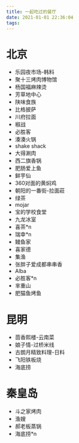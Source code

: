 ```yaml
---
title: 一起吃过的餐厅
date: 2021-01-01 22:36:04
tags:
---
```


# 北京
- 乐园夜市场-韩料
- 聚十三烤肉博物馆
- 杨国福麻辣烫
- 芳草地中心
- 陕味食族
- 比格披萨
- 川府拉面
- 椒战
- 必胜客
- 湊湊火锅
- shake shack
- 大得涮肉
- 西二旗香锅
- 肥肠爱上鱼
- 鲜芋仙
- 360对面的黄焖鸡
- 朝阳的一番街-拉面莊
- 绿茶
- mojar
- 宝的学校食堂
- 九龙冰室
- 喜茶*n
- 瑞幸*n
- 鳗鱼家
- 喜家德
- 集渔
- 张胖子爱成都串串香
- Alba
- 必胜客*n
- 芈重山
- 肥猫鱼烤鱼

# 昆明
- 茴香熙楼-云南菜
- 娘子情-过桥米线
- 古朗月精致料理-日料
- 飞阳铁板烧
- 海底捞

# 秦皇岛
- 斗之家烤肉
- 渔嫂
- 郝老板蒸锅
- 海底捞*n
